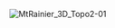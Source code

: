 ![MtRainier_3D_Topo2-01](https://user-images.githubusercontent.com/119870562/232052772-8e65cc4e-5f92-477c-964f-9e94a0a76754.jpg)
